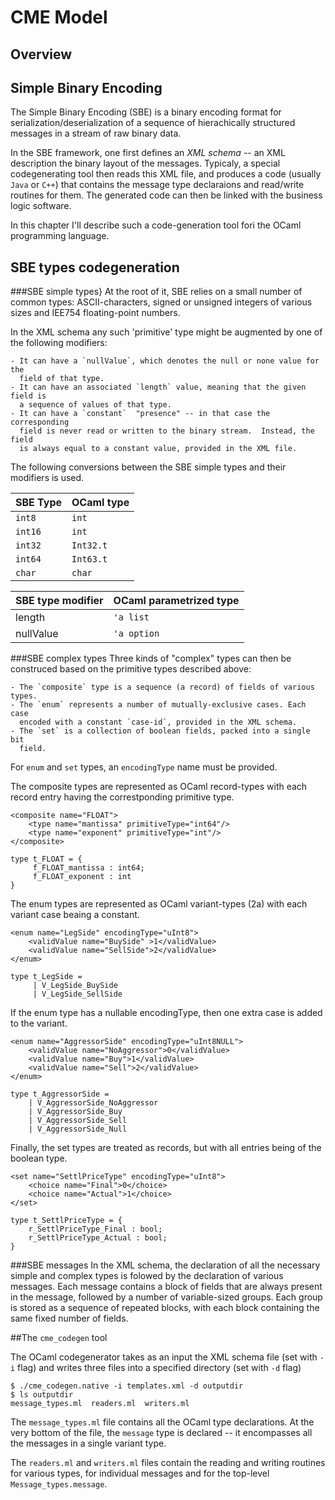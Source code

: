 # CME Model
## Overview

## Simple Binary Encoding  
The Simple Binary Encoding (SBE) is a binary encoding format for
serialization/deserialization of a sequence of hierachically structured
messages in a stream of raw binary data.  

In the SBE framework, one first defines an *XML schema* -- an XML description
the binary layout of the messages.  Typicaly, a special codegenerating tool
then reads this XML file, and produces a code (usually `Java` or `C++`) that
contains the message type declaraions and read/write routines for them. The
generated code can then be linked with the business logic software.  

In this chapter I'll describe such a code-generation tool fori the OCaml
programming language.
 
## SBE types codegeneration 

###SBE simple types}
At the root of it, SBE relies on a small number of common types:
ASCII-characters, signed or unsigned integers of various sizes and IEE754
floating-point numbers. 
    
In the XML schema any such 'primitive' type might be augmented by one of the
following modifiers:

    - It can have a `nullValue`, which denotes the null or none value for the
      field of that type. 
    - It can have an associated `length` value, meaning that the given field is
      a sequence of values of that type. 
    - It can have a `constant`  "presence" -- in that case the corresponding
      field is never read or written to the binary stream.  Instead, the field
      is always equal to a constant value, provided in the XML file.

The following conversions between the SBE simple types and their modifiers is
used.

| SBE Type      | OCaml type    |
| ------------- | ------------- |
| `int8`        | `int`         |
| `int16`       | `int`         |
| `int32`       | `Int32.t`     |
| `int64`       | `Int63.t`     |
| `char`        | `char`        |


| SBE type modifier | OCaml parametrized type |
| ----------------- | ----------------------- |
| length            | `'a list`               |
| nullValue         | `'a option`             |

###SBE complex types
Three kinds of "complex" types can then be construced based on the primitive
types described above:

    - The `composite` type is a sequence (a record) of fields of various types.  
    - The `enum` represents a number of mutually-exclusive cases. Each case
      encoded with a constant `case-id`, provided in the XML schema.
    - The `set` is a collection of boolean fields, packed into a single bit
      field.  

For `enum` and `set` types, an `encodingType` name must be provided.


The composite types are represented as OCaml record-types with
each record entry having the correstponding primitive type. 

```
<composite name="FLOAT">
    <type name="mantissa" primitiveType="int64"/>
    <type name="exponent" primitiveType="int"/>
</composite>
```
```
type t_FLOAT = {
     f_FLOAT_mantissa : int64;
     f_FLOAT_exponent : int
}
```

The enum types are represented as OCaml variant-types (2a) with each variant
case beaing a constant.

```
<enum name="LegSide" encodingType="uInt8">
    <validValue name="BuySide" >1</validValue>
    <validValue name="SellSide">2</validValue>
</enum>
```
```
type t_LegSide =
     | V_LegSide_BuySide
     | V_LegSide_SellSide
 ```

If the enum type has a nullable encodingType, then one extra case is added to the variant.  

```
<enum name="AggressorSide" encodingType="uInt8NULL">
    <validValue name="NoAggressor">0</validValue>
    <validValue name="Buy">1</validValue>
    <validValue name="Sell">2</validValue>
</enum>
```

```
type t_AggressorSide =
    | V_AggressorSide_NoAggressor
    | V_AggressorSide_Buy
    | V_AggressorSide_Sell
    | V_AggressorSide_Null
```

Finally, the set types are treated as records, but with all entries
being of the boolean type.

```
<set name="SettlPriceType" encodingType="uInt8">
    <choice name="Final">0</choice>
    <choice name="Actual">1</choice>
</set>
```

```
type t_SettlPriceType = {
    r_SettlPriceType_Final : bool;
    r_SettlPriceType_Actual : bool;
}
```
###SBE messages
In the XML schema, the declaration of all the necessary simple and complex
types is folowed by the declaration of various messages. Each message contains
a block of fields that are always present in the message, followed by a number
of variable-sized groups. Each group is stored as a sequence of repeated
blocks, with each block containing the same fixed number of fields.

##The `cme_codegen` tool

The OCaml codegenerator takes as an input the XML schema file (set with `-i`
flag) and writes three files into a specified directory (set with `-d` flag)

```
$ ./cme_codegen.native -i templates.xml -d outputdir
$ ls outputdir
message_types.ml  readers.ml  writers.ml
```

The `message_types.ml` file contains all the OCaml type declarations. At the
very bottom of the file, the `message` type is declared -- it encompasses all
the messages in a single variant type.

The `readers.ml` and `writers.ml` files contain the reading and writing
routines for various types, for individual messages and for the top-level
`Message_types.message`. 


